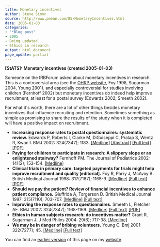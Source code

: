 ```yaml
---
title: Monetary incentives
author: Steve Simon
source: http://www.pmean.com/05/MonetaryIncentives.html
date: 2005-01-03
categories:
- "*Blog post"
- 2005
- Being updated
- Ethics in research
output: html_document
page_update: partial
---
```

**[StATS]:** **Monetary incentives (created
2005-01-03)**

Someone on the IRBForum asked about monetary incentives in research.
This is a controversial area (see the [OHRP
website](http://www.hhs.gov/ohrp/irb/irb_chapter3.htm#e7), Foy 1998,
Sugarman 2004, Young 2001), and especially controversial for studies
involving children (Fernhoff 2002) but monetary incentives do indeed
help improve recruitment, at least for a postal survey (Edwards 2002;
Smeeth 2002).

For what it's worth, there are a lot of other things besides monetary
incentives that influence recruiting and retention. Sometimes something
as simple as promising to share the results of the study when it is
completed will have a positive impact on recruitment.

- **Increasing response rates to postal questionnaires: systematic
review.** Edwards P, Roberts I, Clarke M, DiGuiseppi C, Pratap S,
Wentz R, Kwan I. BMJ 2002: 324(7347); 1183.
[\[Medline\]](http://www.ncbi.nlm.nih.gov/entrez/query.fcgi?cmd=Retrieve&db=pubmed&dopt=Abstract&list_uids=12016181)
[\[Abstract\]](http://bmj.com/cgi/content/abstract/324/7347/1183)
[\[Full text\]](http://bmj.com/cgi/content/full/324/7347/1183)
[\[PDF\]](http://bmj.com/cgi/reprint/324/7347/1183.pdf)
- **Paying for children to participate in research: A slippery slope
or an enlightened stairway?** Fernhoff PM. The Journal of Pediatrics
2002: 141(2); 153-154.
[\[Medline\]](http://www.ncbi.nlm.nih.gov/entrez/query.fcgi?cmd=Retrieve&db=pubmed&dopt=Abstract&list_uids=12183703)
- **Clinical trials in primary care: targeted payments for trials
might help improve recruitment and quality \[editorial\].** Foy R,
Parry J, McAvoy B. British Medical Journal 1998: 317(7167); 1168-9.
[\[Medline\]](http://www.ncbi.nlm.nih.gov/entrez/query.fcgi?cmd=Retrieve&db=PubMed&list_uids=9794845&dopt=Abstract)
[\[Full
text\]](http://bmj.bmjjournals.com/cgi/content/full/317/7167/1168)
[\[PDF\]](http://bmj.bmjjournals.com/cgi/reprint/317/7167/1168.pdf)
- **Should we pay the patient? Review of financial incentives to
enhance patient compliance.** Giuffrida A, Torgerson D. British
Medical Journal 1997: 315(7110); 703-707.
[\[Medline\]](http://www.ncbi.nlm.nih.gov/entrez/query.fcgi?cmd=Retrieve&db=PubMed&list_uids=9314754&dopt=Abstract)
[\[Full
text\]](http://bmj.bmjjournals.com/cgi/content/full/315/7110/703)
- **Improving the response rates to questionnaires.** Smeeth L,
Fletcher AE. BMJ 2002: 324(7347); 1168-1169.
[\[Medline\]](http://www.ncbi.nlm.nih.gov/entrez/query.fcgi?cmd=Retrieve&db=PubMed&list_uids=12016167&dopt=Abstract)
[\[Full text\]](http://bmj.com/cgi/content/full/324/7347/1168)
[\[PDF\]](http://bmj.com/cgi/reprint/324/7347/1168.pdf)
- **Ethics in human subjects research: do incentives matter?** Grant
R, Sugarman J. J Med Philos 2004: 29(6); 717-38.
[\[Medline\]](http://www.ncbi.nlm.nih.gov/entrez/query.fcgi?cmd=Retrieve&db=PubMed&list_uids=15590518&dopt=Abstract)
- **We may be in danger of bribing volunteers.** Young C. Bmj 2001:
322(7277); 45.
[\[Medline\]](http://www.ncbi.nlm.nih.gov/entrez/query.fcgi?cmd=Retrieve&db=PubMed&list_uids=11141157&dopt=Abstract)
[\[Full
text\]](http://bmj.bmjjournals.com/cgi/content/full/322/7277/45)

You can find an [earlier version][sim1] of this page on my [website][sim2].

[sim1]: http://www.pmean.com/05/MonetaryIncentives.html
[sim2]: http://www.pmean.com